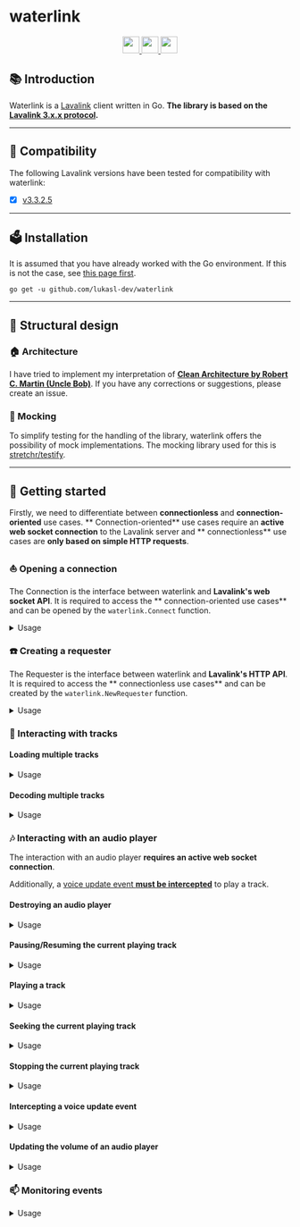 # waterlink

<div align="center">
  <a href="https://golang.org/">
    <img
      src="https://img.shields.io/badge/Written%20in-Go-%23EF4041?style=for-the-badge"
      height="30"
    />
  </a>
  <a href="https://pkg.go.dev/github.com/lukasl-dev/waterlink">
    <img
      src="https://img.shields.io/badge/godoc-reference-5272B4.svg?style=for-the-badge"
      height="30"
    />
  </a>
  <a href="https://goreportcard.com/report/github.com/lukasl-dev/waterlink">
    <img
      src="https://goreportcard.com/badge/github.com/lukasl-dev/waterlink?style=for-the-badge"
      height="30"
    />
  </a>
</div>

## :books: Introduction

Waterlink is a [Lavalink](https://github.com/freyacodes/Lavalink) client written in Go. **The library is based on
the [Lavalink 3.x.x protocol](https://github.com/freyacodes/Lavalink/blob/master/IMPLEMENTATION.md).**

---

## :mag_right: Compatibility

The following Lavalink versions have been tested for compatibility with waterlink:

- [x] [v3.3.2.5](https://github.com/freyacodes/Lavalink/releases/tag/3.3.2.5)

---

## :ballot_box: Installation

It is assumed that you have already worked with the Go environment. If this is not the case,
see [this page first](https://golang.org/doc/install).

```shell
go get -u github.com/lukasl-dev/waterlink
```

---

## :art: Structural design

### :house: Architecture

I have tried to implement my interpretation of [**Clean Architecture by Robert C. Martin (Uncle
Bob)**](https://blog.cleancoder.com/uncle-bob/2012/08/13/the-clean-architecture.html). If you have any corrections or
suggestions, please create an issue.

### :mosquito: Mocking

To simplify testing for the handling of the library, waterlink offers the possibility of mock implementations. The
mocking library used for this is [stretchr/testify](https://github.com/stretchr/testify).

---

## :bamboo: Getting started

Firstly, we need to differentiate between **connectionless** and **connection-oriented** use cases. **
Connection-oriented** use cases require an **active web socket connection** to the Lavalink server and **
connectionless** use cases are **only based on simple HTTP requests**.

### :boat: Opening a connection

The Connection is the interface between waterlink and **Lavalink's web socket API**. It is required to access the **
connection-oriented use cases** and can be opened by the `waterlink.Connect` function.

<details>
  <summary>Usage</summary>
  <p>

  ```go
  package main

import (
	"context"
	"net/url"

	"github.com/lukasl-dev/waterlink"
)

var (
	host = url.URL{ // TODO: adjust
		Scheme: "ws",
		Host:   "localhost:2333",
	}
	passphrase = "youshallnotpass" // TODO: adjust
)

func main() {
	opts := waterlink.NewConnectOptions().WithPassphrase(passphrase) // more options available
	conn, err := waterlink.Connect(context.TODO(), host, opts)
	if err != nil {
		// TODO: handle error
		return
	}
	// TODO: use conn
}
  ```

  </p>
</details>

### :phone: Creating a requester

The Requester is the interface between waterlink and **Lavalink's HTTP API**. It is required to access the **
connectionless use cases** and can be created by the `waterlink.NewRequester` function.

<details>
  <summary>Usage</summary>
  <p>

  ```go
  package main

import (
	"net/url"

	"github.com/lukasl-dev/waterlink"
)

var (
	host = url.URL{ // TODO: adjust
		Scheme: "http",
		Host:   "localhost:2333",
	}
	passphrase = "youshallnotpass" // TODO: adjust
)

func main() {
	opts := waterlink.NewRequesterOptions().WithPassphrase(passphrase) // more options available
	req := waterlink.NewRequester(host, opts)
	// TODO: use req
}
  ```

  </p>
</details>

### :musical_keyboard: Interacting with tracks

#### Loading multiple tracks

<details>
  <summary>Usage</summary>
  <p>

  ```go
  package main

import (
	"github.com/lukasl-dev/waterlink"
)

var (
	req        waterlink.Requester                             // TODO: create req
	identifier = "https://www.youtube.com/watch?v=dQw4w9WgXcQ" // TODO: adjust
)

func main() {
	resp, err := req.LoadTracks(identifier)
	if err != nil {
		// TODO: handle error
		return
	}
	// TODO: use resp
}
  ```

  </p>
</details>

#### Decoding multiple tracks

<details>
  <summary>Usage</summary>
  <p>

  ```go
  package main

import (
	"github.com/lukasl-dev/waterlink"
)

var (
	req      waterlink.Requester // TODO: create req
	trackIDs []string            // TODO: define trackIDs
)

func main() {
	tracks, err := req.DecodeTracks(trackIDs...)
	if err != nil {
		// handle error
		return
	}
	// TODO: use tracks
}
  ```

  </p>
</details>

### :notes: Interacting with an audio player

The interaction with an audio player **requires an active web socket connection**.

Additionally, a [voice update event **must be intercepted**](#briefcase-intercepting-a-voice-update-event) to play a
track.

#### Destroying an audio player

<details>
  <summary>Usage</summary>
  <p>

  ```go
  package main

import "github.com/lukasl-dev/waterlink"

var (
	conn    waterlink.Connection // TODO: open conn
	guildID string               // TODO: define guildID
)

func main() {
	if err := conn.Destroy(guildID); err != nil {
		// TODO: handle error
	}
}
  ```

  </p>
</details>

#### Pausing/Resuming the current playing track

<details>
  <summary>Usage</summary>
  <p>

  ```go
  package main

import "github.com/lukasl-dev/waterlink"

var (
	conn    waterlink.Connection // TODO: open conn
	guildID string               // TODO: define guildID
	paused  bool                 // TODO: define paused
)

func main() {
	if err := conn.SetPaused(guildID, paused); err != nil {
		// TODO: handle error
	}
}
  ```

  </p>
</details>

#### Playing a track

<details>
  <summary>Usage</summary>
  <p>

  ```go
  package main

import (
	"github.com/lukasl-dev/waterlink"
	"github.com/lukasl-dev/waterlink/usecase/play"
)

var (
	conn    waterlink.Connection // TODO: open conn
	guildID string               // TODO: define guildID
	trackID string               // TODO: load trackID
	volume  uint                 // TODO: define volume
)

func main() {
	opts := play.NewOptions().WithVolume(volume) // more options available
	if err := conn.Play(guildID, trackID, opts); err != nil {
		// TODO: handle error
	}
}
  ```

  </p>
</details>

#### Seeking the current playing track

<details>
  <summary>Usage</summary>
  <p>

  ```go
  package main

import (
	"github.com/lukasl-dev/waterlink"
)

var (
	conn     waterlink.Connection // TODO: open conn
	guildID  uint                 // TODO: define guildID
	position uint                 // TODO: define position
)

func main() {
	if err := conn.Seek(guildID, position); err != nil {
		// TODO: handle error
	}
}

  ```

  </p>
</details>

#### Stopping the current playing track

<details>
  <summary>Usage</summary>
  <p>

  ```go
  package main

import (
	"github.com/lukasl-dev/waterlink"
)

var (
	conn    waterlink.Connection // TODO: open conn
	guildID string               // TODO: define guildID
)

func main() {
	if err := conn.Stop(guildID); err != nil {
		// TODO: handle error
	}
}
  ```

  </p>
</details>

#### Intercepting a voice update event

<details>
  <summary>Usage</summary>
  <p>

  ```go
  package main

import (
	"github.com/lukasl-dev/waterlink"
)

var (
	conn      waterlink.Connection // TODO: open conn
	guildID   uint                 // TODO: define guildID
	sessionID string               // TODO: define sessionID
	token     string               // TODO: define token
	endpoint  string               // TODO: define endpoint
)

func main() {
	if err := conn.UpdateVoice(guildID, sessionID, token, endpoint); err != nil {
		// TODO: handle error
	}
}
  ```

  </p>
</details>

#### Updating the volume of an audio player

<details>
  <summary>Usage</summary>
  <p>

  ```go
  package main

import (
	"github.com/lukasl-dev/waterlink"
)

var (
	conn    waterlink.Connection // TODO: open conn
	guildID string               // TODO: define guildID
	volume  uint                 // TODO: define volume
)

func main() {
	if err := conn.UpdateVolume(guildID, volume); err != nil {
		// TODO: handle error
	}
}
  ```

  </p>
</details>

### :mailbox: Monitoring events

<details>
  <summary>Usage</summary>
  <p>

  ```go
  package main
  
  import (
    "github.com/lukasl-dev/waterlink"
    "github.com/lukasl-dev/waterlink/entity/event"
    "github.com/lukasl-dev/waterlink/entity/player"
    "github.com/lukasl-dev/waterlink/entity/server"
  )
  
  var (
    conn waterlink.Connection // TODO: open conn
  )
  
  func main() {
    for evt := range conn.Events() {
      switch evt.Type() {
      case event.Stats: // more events available
        evt := evt.(server.Stats)
        println("Server uses", evt.Memory.Used, "memory")
      case event.TrackStart: // more events available
        evt := evt.(player.TrackStart)
        println("Track", evt.TrackID, "started on guild", evt.GuildID)
      }
    }
  }

  ```

  </p>
</details>
